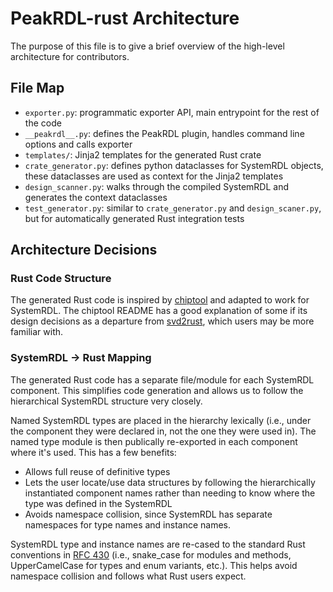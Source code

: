 # PeakRDL-rust Architecture

The purpose of this file is to give a brief overview of the high-level architecture for contributors.

## File Map

* `exporter.py`: programmatic exporter API, main entrypoint for the rest of the code
* `__peakrdl__.py`: defines the PeakRDL plugin, handles command line options and calls exporter
* `templates/`: Jinja2 templates for the generated Rust crate
* `crate_generator.py`: defines python dataclasses for SystemRDL objects, these dataclasses are used as context for the Jinja2 templates
* `design_scanner.py`: walks through the compiled SystemRDL and generates the context dataclasses
* `test_generator.py`: similar to `crate_generator.py` and `design_scaner.py`, but for automatically generated Rust integration tests

## Architecture Decisions

### Rust Code Structure

The generated Rust code is inspired by [chiptool](https://github.com/embassy-rs/chiptool) and adapted to work for SystemRDL. The chiptool README has a good explanation of some if its design decisions as a departure from [svd2rust](https://github.com/rust-embedded/svd2rust), which users may be more familiar with.

### SystemRDL -> Rust Mapping

The generated Rust code has a separate file/module for each SystemRDL component. This simplifies code generation and allows us to follow the hierarchical SystemRDL structure very closely.

Named SystemRDL types are placed in the hierarchy lexically (i.e., under the component they were declared in, not the one they were used in). The named type module is then publically re-exported in each component where it's used. This has a few benefits:
* Allows full reuse of definitive types
* Lets the user locate/use data structures by following the hierarchically instantiated component names rather than needing to know where the type was defined in the SystemRDL
* Avoids namespace collision, since SystemRDL has separate namespaces for type names and instance names.

SystemRDL type and instance names are re-cased to the standard Rust conventions in [RFC 430](https://github.com/rust-lang/rfcs/blob/master/text/0430-finalizing-naming-conventions.md) (i.e., snake_case for modules and methods, UpperCamelCase for types and enum variants, etc.). This helps avoid namespace collision and follows what Rust users expect.
